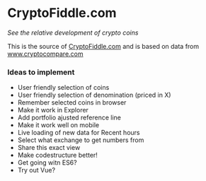 # CryptoFiddle.com

_See the relative development of crypto coins_

This is the source of [CryptoFiddle.com](http://CryptoFiddle.com) and is based on data from www.cryptocompare.com

### Ideas to implement

- User friendly selection of coins
- User friendly selection of denomination (priced in X)
- Remember selected coins in browser
- Make it work in Explorer
- Add portfolio ajusted reference line
- Make it work well on mobile
- Live loading of new data for Recent hours
- Select what exchange to get numbers from
- Share this exact view
- Make codestructure better!
- Get going witn ES6?
- Try out Vue?
